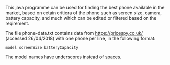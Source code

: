This java programme can be used for finding the best phone available in the market, based on cetain critiera of the phone such as screen size, camera, battery capacity, and much which can be edited or filtered based on the reqirement.

The file phone-data.txt contains data from https://pricespy.co.uk/ (accessed 26/04/2018) with one phone per line, in the following format:

`model screenSize batteryCapacity`

The model names have underscores instead of spaces.
